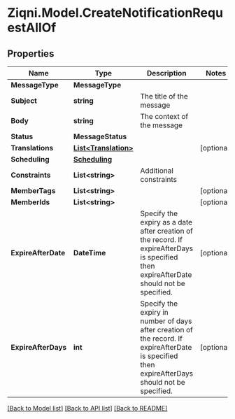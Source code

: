 
# Ziqni.Model.CreateNotificationRequestAllOf

## Properties

Name | Type | Description | Notes
------------ | ------------- | ------------- | -------------
**MessageType** | **MessageType** |  | 
**Subject** | **string** | The title of the message | 
**Body** | **string** | The context of the message | 
**Status** | **MessageStatus** |  | 
**Translations** | [**List&lt;Translation&gt;**](Translation.md) |  | [optional] 
**Scheduling** | [**Scheduling**](Scheduling.md) |  | 
**Constraints** | **List&lt;string&gt;** | Additional constraints | 
**MemberTags** | **List&lt;string&gt;** |  | [optional] 
**MemberIds** | **List&lt;string&gt;** |  | [optional] 
**ExpireAfterDate** | **DateTime** | Specify the expiry as a date after creation of the record. If expireAfterDays is specified then expireAfterDate should not be specified. | [optional] 
**ExpireAfterDays** | **int** | Specify the expiry in number of days after creation of the record. If expireAfterDate is specified then expireAfterDays should not be specified. | [optional] 

[[Back to Model list]](../README.md#documentation-for-models)
[[Back to API list]](../README.md#documentation-for-api-endpoints)
[[Back to README]](../README.md)

